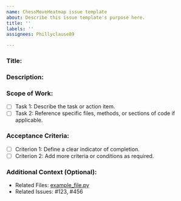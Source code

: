 ```yaml
---
name: ChessMoveHeatmap issue template
about: Describe this issue template's purpose here.
title: ''
labels: ''
assignees: Phillyclause89

---
```


### **Title:**
<!-- Provide a clear and concise title for the issue -->

### **Description:**
<!-- Briefly describe the problem, feature, or task -->

### **Scope of Work:**
<!-- List the steps or tasks required to address this issue -->
- [ ] Task 1: Describe the task or action item.
- [ ] Task 2: Reference specific files, methods, or sections of code if applicable.

### **Acceptance Criteria:**
<!-- Define the measurable outcomes or deliverables -->
- [ ] Criterion 1: Define a clear indicator of completion.
- [ ] Criterion 2: Add more criteria or conditions as required.

### **Additional Context (Optional):**
<!-- Include links to files, code references, or related issues -->
- Related Files: [example_file.py](../path/to/file)
- Related Issues: #123, #456
